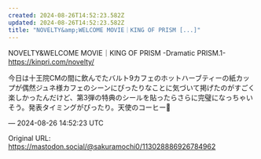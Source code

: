 ```yaml
---
created: 2024-08-26T14:52:23.582Z
updated: 2024-08-26T14:52:23.582Z
title: "NOVELTY&amp;WELCOME MOVIE｜KING OF PRISM [...]"
---
```


<p>NOVELTY&amp;WELCOME MOVIE｜KING OF PRISM -Dramatic PRISM.1-<br /><a href="https://kinpri.com/novelty/" target="_blank" rel="nofollow noopener" translate="no"><span class="invisible">https://</span><span class="">kinpri.com/novelty/</span><span class="invisible"></span></a></p><p>今日は十王院CMの間に飲んでたバルト9カフェのホットハーブティーの紙カップが偶然ジュネ様カフェのシーンにぴったりなことに気づいて掲げたのがすごく楽しかったんだけど、第3弾の特典のシールを貼ったらさらに完璧になっちゃいそう。発表タイミングがぴったり。天使のコーヒー👼</p>

&mdash; 2024-08-26 14:52:23 UTC

Original URL: https://mastodon.social/@sakuramochi0/113028886926784962
